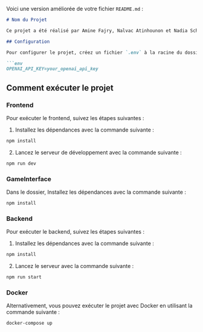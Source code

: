 Voici une version améliorée de votre fichier `README.md` :

```markdown
# Nom du Projet

Ce projet a été réalisé par Amine Fajry, Nalvac Atinhounon et Nadia Schwaller (Pairprogramming 99% du temps suite à un problème de pc).

## Configuration

Pour configurer le projet, créez un fichier `.env` à la racine du dossier du serveur avec le contenu suivant :

```env
OPENAI_API_KEY=your_openai_api_key
```

## Comment exécuter le projet

### Frontend

Pour exécuter le frontend, suivez les étapes suivantes :

1. Installez les dépendances avec la commande suivante :

```bash
npm install
```

2. Lancez le serveur de développement avec la commande suivante :

```bash
npm run dev
```

### GameInterface

Dans le dossier, Installez les dépendances avec la commande suivante :

```bash
npm install
```

### Backend

Pour exécuter le backend, suivez les étapes suivantes :

1. Installez les dépendances avec la commande suivante :

```bash
npm install
```

2. Lancez le serveur avec la commande suivante :

```bash
npm run start
```

### Docker

Alternativement, vous pouvez exécuter le projet avec Docker en utilisant la commande suivante :

```bash
docker-compose up
```
